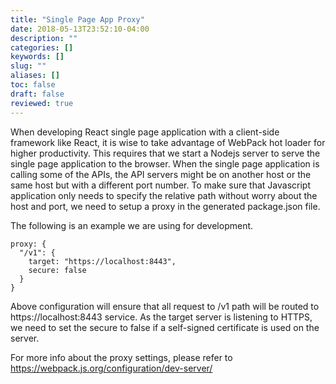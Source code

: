 ```yaml
---
title: "Single Page App Proxy"
date: 2018-05-13T23:52:10-04:00
description: ""
categories: []
keywords: []
slug: ""
aliases: []
toc: false
draft: false
reviewed: true
---
```


When developing React single page application with a client-side framework like React, it is wise to take advantage of WebPack hot loader for higher productivity. This requires that we start a Nodejs server to serve the single page application to the browser. When the single page application is calling some of the APIs, the API servers might be on another host or the same host but with a different port number. To make sure that Javascript application only needs to specify the relative path without worry about the host and port, we need to setup a proxy in the generated package.json file. 

The following is an example we are using for development. 

```
proxy: {
  "/v1": {
    target: "https://localhost:8443",
    secure: false
  }
}
```

Above configuration will ensure that all request to /v1 path will be routed to https://localhost:8443 service. As the target server is listening to HTTPS, we need to set the secure to false if a self-signed certificate is used on the server. 

For more info about the proxy settings, please refer to https://webpack.js.org/configuration/dev-server/
